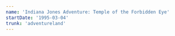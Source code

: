 ```yaml
---
name: 'Indiana Jones Adventure: Temple of the Forbidden Eye'
startDate: '1995-03-04'
trunk: 'adventureland'
---
```

